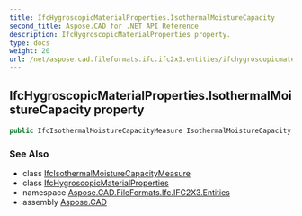 ```yaml
---
title: IfcHygroscopicMaterialProperties.IsothermalMoistureCapacity
second_title: Aspose.CAD for .NET API Reference
description: IfcHygroscopicMaterialProperties property. 
type: docs
weight: 20
url: /net/aspose.cad.fileformats.ifc.ifc2x3.entities/ifchygroscopicmaterialproperties/isothermalmoisturecapacity/
---
```

## IfcHygroscopicMaterialProperties.IsothermalMoistureCapacity property

```csharp
public IfcIsothermalMoistureCapacityMeasure IsothermalMoistureCapacity { get; set; }
```

### See Also

* class [IfcIsothermalMoistureCapacityMeasure](../../../aspose.cad.fileformats.ifc.ifc2x3.types/ifcisothermalmoisturecapacitymeasure/)
* class [IfcHygroscopicMaterialProperties](../)
* namespace [Aspose.CAD.FileFormats.Ifc.IFC2X3.Entities](../../../aspose.cad.fileformats.ifc.ifc2x3.entities/)
* assembly [Aspose.CAD](../../../)



